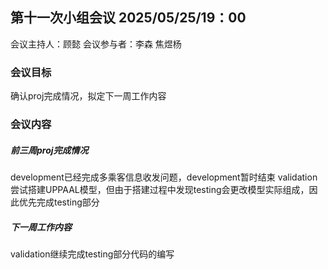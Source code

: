 ## 第十一次小组会议 2025/05/25/19：00

会议主持人：顾懿
会议参与者：李森 焦煜杨

### 会议目标

确认proj完成情况，拟定下一周工作内容

### 会议内容

##### 前三周proj完成情况

development已经完成多乘客信息收发问题，development暂时结束
validation尝试搭建UPPAAL模型，但由于搭建过程中发现testing会更改模型实际组成，因此优先完成testing部分

##### 下一周工作内容

validation继续完成testing部分代码的编写
